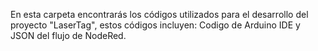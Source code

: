 En esta carpeta encontrarás los códigos utilizados para el desarrollo del proyecto "LaserTag", estos códigos incluyen: Codigo de Arduino IDE y JSON del flujo de NodeRed.
